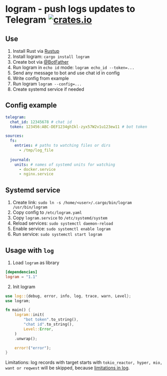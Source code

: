 # logram - push logs updates to Telegram [![crates.io](https://img.shields.io/crates/v/logram.svg)](https://crates.io/crates/logram)

## Use
1. Install Rust via [Rustup](https://rustup.rs)
2. Install logram: `cargo install logram`
3. Create bot via [@BotFather](https://t.me/BotFather)
4. Run logram in `echo id` mode: `logram echo_id --token=...`
5. Send any message to bot and use chat id in config
6. Write config from example
7. Run logram `logram --config=...`
8. Create systemd service if needed

## Config example
```yaml
telegram:
  chat_id: 12345678 # chat id
  token: 123456:ABC-DEF1234ghIkl-zyx57W2v1u123ew11 # bot token

sources:
  fs: 
    entries: # paths to watching files or dirs
      - /tmp/log_file
      
  journald:
    units: # names of systemd units for watching
      - docker.service
      - nginx.service
```

## Systemd service
1. Create link: `sudo ln -s /home/<user>/.cargo/bin/logram /usr/bin/logram`
2. Copy config to `/etc/logram.yaml`
3. Copy `logram.service` to `/etc/systemd/system`
4. Reload services: `sudo systemctl daemon-reload`
5. Enable service: `sudo systemctl enable logram`
6. Run service: `sudo systemctl start logram`

## Usage with `log`
1. Load `logram` as library
```toml
[dependencies]
logram = "1.1"
```
2. Init logram
```rust
use log::{debug, error, info, log, trace, warn, Level};
use logram;

fn main() {
    logram::init(
        "bot token".to_string(),
        "chat id".to_string(),
        Level::Error,
    )
    .unwrap();

    error!("error");
}
```
Limitations: log records with target starts with `tokio_reactor, hyper, mio, want or reqwest` will be skipped, because [limitations in log](https://github.com/rust-lang-nursery/log/issues/312).
